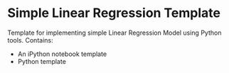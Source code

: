# Simple Linear Regression Template

Template for implementing simple Linear Regression Model using Python tools.
Contains: 
- An iPython notebook template
- Python template